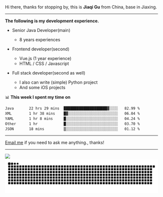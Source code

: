 Hi there, thanks for stopping by, this is **Jiaqi Gu** from China, base in Jiaxing.

---

**The following is my development experience.**

- Senior Java Developer(main)
  - 8 years experiences

- Frontend developer(second)
  - Vue.js (1 year experience)
  - HTML / CSS / Javascript
  
- Full stack developer(second as well)
  - I also can write (simple) Python project
  - And some iOS projects

📊 **This week I spent my time on**
<!--START_SECTION:waka-->

```txt
Java       22 hrs 29 mins  ████████████████████▓░░░░   82.99 %
XML        1 hr 38 mins    █▓░░░░░░░░░░░░░░░░░░░░░░░   06.04 %
YAML       1 hr 8 mins     █░░░░░░░░░░░░░░░░░░░░░░░░   04.24 %
Other      1 hr            █░░░░░░░░░░░░░░░░░░░░░░░░   03.70 %
JSON       18 mins         ▒░░░░░░░░░░░░░░░░░░░░░░░░   01.12 %
```

<!--END_SECTION:waka-->

---

[Email me](mailto:htk2klwgr@mozmail.com?subject=Hiring_from_GitHub) if you need to ask me anything., thanks!

---

![]( https://visitor-badge.glitch.me/badge?page_id=githubgujiaqi)
![]( https://github.com/droid-Q/droid-Q/raw/output/github-contribution-grid-snake.svg#gh-dark-mode-only)
